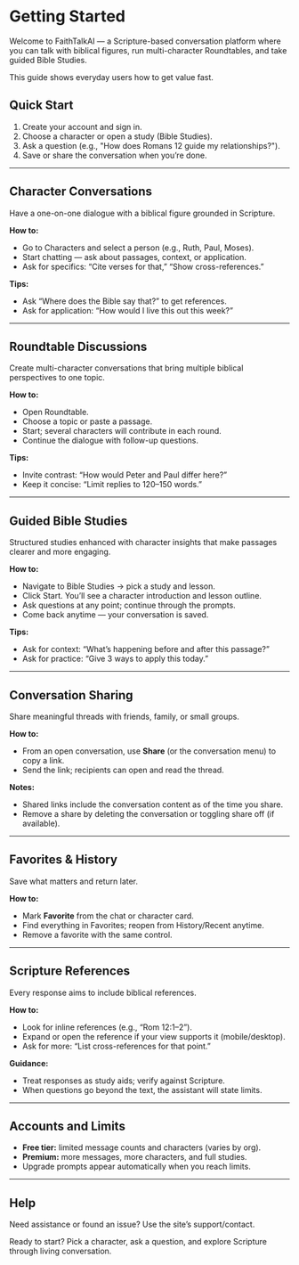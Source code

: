 # Getting Started

Welcome to FaithTalkAI — a Scripture-based conversation platform where you can talk with biblical figures, run multi-character Roundtables, and take guided Bible Studies.

This guide shows everyday users how to get value fast.

## Quick Start
1) Create your account and sign in.  
2) Choose a character or open a study (Bible Studies).  
3) Ask a question (e.g., "How does Romans 12 guide my relationships?").  
4) Save or share the conversation when you’re done.

---

## Character Conversations
Have a one-on-one dialogue with a biblical figure grounded in Scripture.

**How to:**
- Go to Characters and select a person (e.g., Ruth, Paul, Moses).
- Start chatting — ask about passages, context, or application.
- Ask for specifics: “Cite verses for that,” “Show cross-references.”

**Tips:**
- Ask “Where does the Bible say that?” to get references.
- Ask for application: “How would I live this out this week?”

---

## Roundtable Discussions
Create multi-character conversations that bring multiple biblical perspectives to one topic.

**How to:**
- Open Roundtable.
- Choose a topic or paste a passage.
- Start; several characters will contribute in each round.
- Continue the dialogue with follow-up questions.

**Tips:**
- Invite contrast: “How would Peter and Paul differ here?”
- Keep it concise: “Limit replies to 120–150 words.”

---

## Guided Bible Studies
Structured studies enhanced with character insights that make passages clearer and more engaging.

**How to:**
- Navigate to Bible Studies → pick a study and lesson.
- Click Start. You’ll see a character introduction and lesson outline.
- Ask questions at any point; continue through the prompts.
- Come back anytime — your conversation is saved.

**Tips:**
- Ask for context: “What’s happening before and after this passage?”
- Ask for practice: “Give 3 ways to apply this today.”

---

## Conversation Sharing
Share meaningful threads with friends, family, or small groups.

**How to:**
- From an open conversation, use **Share** (or the conversation menu) to copy a link.
- Send the link; recipients can open and read the thread.

**Notes:**
- Shared links include the conversation content as of the time you share.
- Remove a share by deleting the conversation or toggling share off (if available).

---

## Favorites & History
Save what matters and return later.

**How to:**
- Mark **Favorite** from the chat or character card.
- Find everything in Favorites; reopen from History/Recent anytime.
- Remove a favorite with the same control.

---

## Scripture References
Every response aims to include biblical references.

**How to:**
- Look for inline references (e.g., “Rom 12:1–2”).
- Expand or open the reference if your view supports it (mobile/desktop).
- Ask for more: “List cross-references for that point.”

**Guidance:**
- Treat responses as study aids; verify against Scripture.
- When questions go beyond the text, the assistant will state limits.

---

## Accounts and Limits
- **Free tier:** limited message counts and characters (varies by org).  
- **Premium:** more messages, more characters, and full studies.  
- Upgrade prompts appear automatically when you reach limits.

---

## Help
Need assistance or found an issue? Use the site’s support/contact.

Ready to start? Pick a character, ask a question, and explore Scripture through living conversation.
